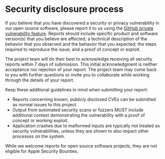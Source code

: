 # Security disclosure process

If you believe that you have discovered a security or privacy vulnerability in our open source software, please report it to us using the [GitHub private vulnerability feature](https://github.com/apple/containerization/security/advisories/new). Reports should include specific product and software version(s) that you believe are affected; a technical description of the behavior that you observed and the behavior that you expected; the steps required to reproduce the issue; and a proof of concept or exploit.

The project team will do their best to acknowledge receiving all security reports within 7 days of submission. This initial acknowledgment is neither acceptance nor rejection of your report. The project team may come back to you with further questions or invite you to collaborate while working through the details of your report.

Keep these additional guidelines in mind when submitting your report:

* Reports concerning known, publicly disclosed CVEs can be submitted as normal issues to this project.
* Output from automated security scans or fuzzers MUST include additional context demonstrating the vulnerability with a proof of concept or working exploit.
* Application crashes due to malformed inputs are typically not treated as security vulnerabilities, unless they are shown to also impact other processes on the system.

While we welcome reports for open source software projects, they are not eligible for Apple Security Bounties.
